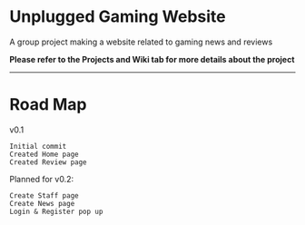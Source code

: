 # Unplugged Gaming Website
A group project making a website related to gaming news and reviews

**Please refer to the Projects and Wiki tab for more details about the project**
***

# Road Map


v0.1

    Initial commit
    Created Home page
    Created Review page

Planned for v0.2:

    Create Staff page
    Create News page
    Login & Register pop up
